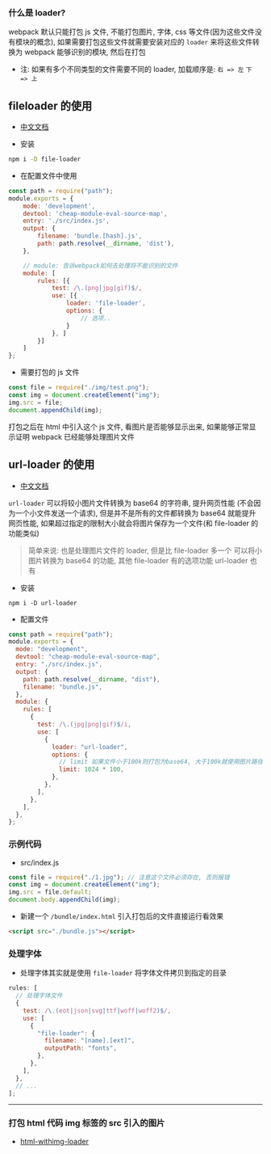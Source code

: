 ### 什么是 loader?

webpack 默认只能打包 js 文件, 不能打包图片, 字体, css 等文件(因为这些文件没有模块的概念), 如果需要打包这些文件就需要安装对应的 `loader` 来将这些文件转换为 webpack 能够识别的模块, 然后在打包

- 注: 如果有多个不同类型的文件需要不同的 loader, 加载顺序是: `右 => 左` `下 => 上`

## fileloader 的使用

- [中文文档](https://www.webpackjs.com/loaders/file-loader/#%E5%AE%89%E8%A3%85)

- 安装

```bash
npm i -D file-loader
```

- 在配置文件中使用

```js
const path = require("path");
module.exports = {
    mode: 'development',
    devtool: 'cheap-module-eval-source-map',
    entry: './src/index.js',
    output: {
        filename: 'bundle.[hash].js',
        path: path.resolve(__dirname, 'dist'),
    },

    // module: 告诉webpack如何去处理将不能识别的文件
    module: [
        rules: [{
            test: /\.(png|jpg|gif)$/,
            use: [{
                loader: 'file-loader',
                options: {
                    // 选项..
                }
            }, ]
        }]
    ]
};
```

- 需要打包的 js 文件

```js
const file = require("./img/test.png");
const img = document.createElement("img");
img.src = file;
document.appendChild(img);
```

打包之后在 html 中引入这个 js 文件, 看图片是否能够显示出来,
如果能够正常显示证明 webpack 已经能够处理图片文件

## url-loader 的使用

- [中文文档](https://www.webpackjs.com/loaders/url-loader/)

`url-loader` 可以将较小图片文件转换为 base64 的字符串, 提升网页性能
(不会因为一个小文件发送一个请求), 但是并不是所有的文件都转换为 base64 就能提升网页性能,
如果超过指定的限制大小就会将图片保存为一个文件(和 file-loader 的功能类似)

> 简单来说: 也是处理图片文件的 loader, 但是比 file-loader 多一个 可以将小图片转换为 base64 的功能, 其他 file-loader 有的选项功能 url-loader 也有

- 安装

```
npm i -D url-loader
```

- 配置文件

```js
const path = require("path");
module.exports = {
  mode: "development",
  devtool: "cheap-module-eval-source-map",
  entry: "./src/index.js",
  output: {
    path: path.resolve(__dirname, "dist"),
    filename: "bundle.js",
  },
  module: {
    rules: [
      {
        test: /\.(jpg|png|gif)$/i,
        use: [
          {
            loader: "url-loader",
            options: {
              // limit 如果文件小于100k则打包为base64, 大于100k就使用图片路径
              limit: 1024 * 100,
            },
          },
        ],
      },
    ],
  },
};
```

### 示例代码

- src/index.js

```js
const file = require("./1.jpg"); // 注意这个文件必须存在, 否则报错
const img = document.createElement("img");
img.src = file.default;
document.body.appendChild(img);
```

- 新建一个 `/bundle/index.html` 引入打包后的文件直接运行看效果

```html
<script src="./bundle.js"></script>
```

### 处理字体

- 处理字体其实就是使用 `file-loader` 将字体文件拷贝到指定的目录

```js
rules: [
  // 处理字体文件
  {
    test: /\.(eot|json|svg|ttf|woff|woff2)$/,
    use: [
      {
        "file-loader": {
          filename: "[name].[ext]",
          outputPath: "fonts",
        },
      },
    ],
  },
  // ...
];
```

---

### 打包 html 代码 img 标签的 src 引入的图片

- [html-withimg-loader](https://www.npmjs.com/package/html-withimg-loader)
